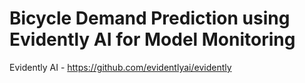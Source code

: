 # Bicycle Demand Prediction using Evidently AI for Model Monitoring
Evidently AI - https://github.com/evidentlyai/evidently
